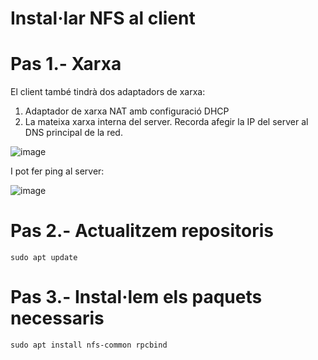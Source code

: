 # Instal·lar NFS al client

# Pas 1.- Xarxa

El client també tindrà dos adaptadors de xarxa:
1. Adaptador de xarxa NAT amb configuració DHCP
2. La mateixa xarxa interna del server. Recorda afegir la IP del server al DNS principal de la red.

![image](https://github.com/XaSaFa/MP04/assets/110727546/ea533192-45ea-4c89-be7d-a6df9abb57d4)

I pot fer ping al server:

![image](https://github.com/XaSaFa/MP04/assets/110727546/91d53a02-7e69-4a2f-8ce0-414fabe2fda1)

# Pas 2.- Actualitzem repositoris

```
sudo apt update
```

# Pas 3.- Instal·lem els paquets necessaris

```
sudo apt install nfs-common rpcbind
```
